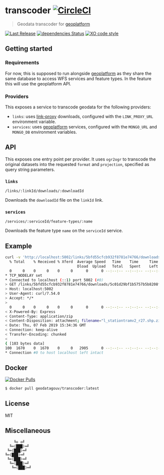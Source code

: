 # transcoder [![CircleCI](https://circleci.com/gh/geodatagouv/transcoder.svg?style=svg)](https://circleci.com/gh/geodatagouv/transcoder)

> Geodata transcoder for [geoplatform](https://github.com/geodatagouv/geoplatform)

[![Last Release](https://badgen.net/github/release/geodatagouv/transcoder/stable)](https://github.com/geodatagouv/transcoder/releases)
[![dependencies Status](https://badgen.net/david/dep/geodatagouv/transcoder)](https://david-dm.org/geodatagouv/transcoder)
[![XO code style](https://badgen.net/badge/code%20style/XO/cyan)](https://github.com/xojs/xo)

## Getting started

### Requirements

For now, this is supposed to run alongside [geoplatform](https://github.com/geodatagouv/geoplatform) as they share the same database to access WFS services and feature types. In the feature this will use the geoplatform API.

### Providers

This exposes a service to transcode geodata for the following providers:

- `links`: uses [link-proxy](https://github.com/geodatagouv/link-proxy) downloads, configured with the `LINK_PROXY_URL` environment variable.
- `services`: uses [geoplatform](https://github.com/geodatagouv/geoplatform) services, configured with the `MONGO_URL` and `MONGO_DB` environment variables.


## API

This exposes one entry point per provider. It uses `ogr2ogr` to transcode the original datasets into the requested `format` and `projection`, specified as query string parameters.

### `links`

`/links/:linkId/downloads/:downloadId`

Downloads the `downloadId` file on the `linkId` link.


### `services`

`/services/:serviceId/feature-types/:name`

Downloads the feature type `name` on the `serviceId` service.

## Example

```bash
curl -v 'http://localhost:5002/links/5bfd55cfcb932f8781e74766/downloads/5c01d29bf1b5757b5b8208f2?format=SHP&projection=WGS84' >| /dev/null
  % Total    % Received % Xferd  Average Speed   Time    Time     Time  Current
                                 Dload  Upload   Total   Spent    Left  Speed
  0     0    0     0    0     0      0      0 --:--:-- --:--:-- --:--:--     0*   Trying ::1...
* TCP_NODELAY set
* Connected to localhost (::1) port 5002 (#0)
> GET /links/5bfd55cfcb932f8781e74766/downloads/5c01d29bf1b5757b5b8208f2?format=SHP&projection=WGS84 HTTP/1.1
> Host: localhost:5002
> User-Agent: curl/7.54.0
> Accept: */*
>
  0     0    0     0    0     0      0      0 --:--:-- --:--:-- --:--:--     0< HTTP/1.1 200 OK
< X-Powered-By: Express
< Content-Type: application/zip
< Content-Disposition: attachment; filename="l_stationtramv2_r27.shp.zip"
< Date: Thu, 07 Feb 2019 15:34:36 GMT
< Connection: keep-alive
< Transfer-Encoding: chunked
<
{ [103 bytes data]
100  1670    0  1670    0     0   2905      0 --:--:-- --:--:-- --:--:--  2904
* Connection #0 to host localhost left intact
```

## Docker

[![Docker Pulls](https://badgen.net/docker/pulls/geodatagouv/transcoder?icon=docker)](https://hub.docker.com/r/geodatagouv/transcoder)

```bash
$ docker pull geodatagouv/transcoder:latest
```

## License

MIT

## Miscellaneous

```
    ╚⊙ ⊙╝
  ╚═(███)═╝
 ╚═(███)═╝
╚═(███)═╝
 ╚═(███)═╝
  ╚═(███)═╝
   ╚═(███)═╝
```
